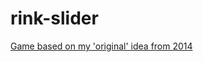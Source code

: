 # rink-slider

[Game based on my 'original' idea from 2014](https://forum.unity.com/threads/phi-brain-game.228427/)